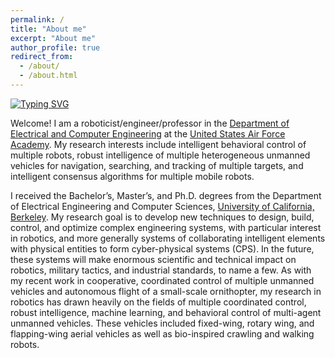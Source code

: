 ```yaml
---
permalink: /
title: "About me"
excerpt: "About me"
author_profile: true
redirect_from:
  - /about/
  - /about.html
---
```


[![Typing SVG](https://readme-typing-svg.herokuapp.com?lines=Hello!+I+am+Stan+%F0%9F%91%8B)](https://stanbaek.github.io)


Welcome! I am a roboticist/engineer/professor in the [Department of Electrical and Computer Engineering](https://www.usafa.edu/department/electrical-computer-engineering) at the [United States Air Force Academy](www.usafa.edu). My  research interests include intelligent behavioral control of multiple robots, robust intelligence of multiple heterogeneous unmanned vehicles for navigation, searching, and tracking of multiple targets, and intelligent consensus algorithms for multiple mobile robots.  

I received the Bachelor’s, Master’s, and Ph.D. degrees from the Department of Electrical Engineering and Computer Sciences, [University of California, Berkeley](https:www.berkeley.edu).  My research goal is to develop new techniques to design, build, control, and optimize complex engineering systems, with particular interest in robotics, and more generally systems of collaborating intelligent elements with physical entities to form cyber-physical systems (CPS).  In the future, these systems will make enormous scientific and technical impact on robotics, military tactics, and industrial standards, to name a few.  As with my recent work in cooperative, coordinated control of multiple unmanned vehicles and autonomous flight of a small-scale ornithopter, my research in robotics has drawn heavily on the fields of multiple coordinated control, robust intelligence, machine learning, and behavioral control of multi-agent unmanned vehicles.  These vehicles included fixed-wing, rotary wing, and flapping-wing aerial vehicles as well as bio-inspired crawling and walking robots.
